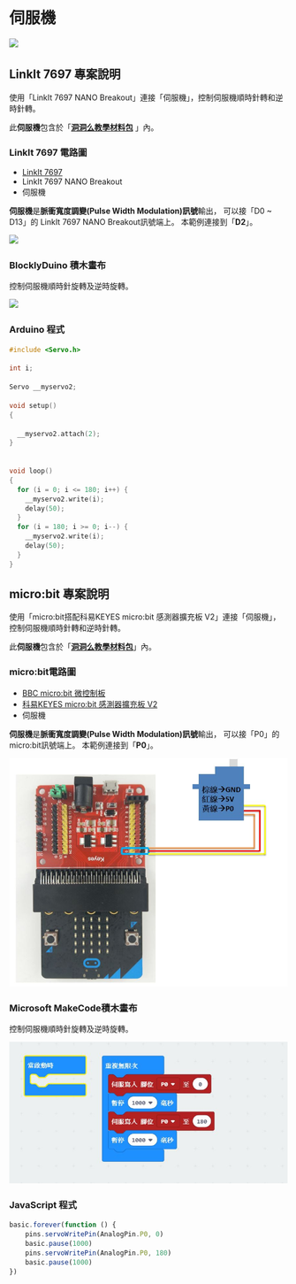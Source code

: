 # 伺服機

![](../../.gitbook/assets/linkit7697\_servo\_00.png)

## LinkIt 7697 專案說明

使用「LinkIt 7697 NANO Breakout」連接「伺服機」，控制伺服機順時針轉和逆時針轉。

此**伺服機**包含於「[**洞洞么教學材料包**](https://www.robotkingdom.com.tw/product/rk-education-kit-001/) 」內。

### LinkIt 7697 電路圖

* [LinkIt 7697](https://www.robotkingdom.com.tw/product/linkit-7697/)
* LinkIt 7697 NANO Breakout
* 伺服機

**伺服機**是**脈衝寬度調變(Pulse Width Modulation)訊號**輸出， 可以接「D0 \~ D13」的 LinkIt 7697 NANO Breakout訊號端上。 本範例連接到「**D2**」。

![](../../.gitbook/assets/linkit7697\_servo\_01.png)

### BlocklyDuino 積木畫布

控制伺服機順時針旋轉及逆時旋轉。

![](../../.gitbook/assets/linkit7697\_servo\_02.png)

### Arduino 程式

```c
#include <Servo.h>

int i;

Servo __myservo2;

void setup()
{

  __myservo2.attach(2);
}


void loop()
{
  for (i = 0; i <= 180; i++) {
    __myservo2.write(i);
    delay(50);
  }
  for (i = 180; i >= 0; i--) {
    __myservo2.write(i);
    delay(50);
  }
}
```

## micro:bit 專案說明

使用「micro:bit搭配科易KEYES micro:bit 感測器擴充板 V2」連接「伺服機」，控制伺服機順時針轉和逆時針轉。

此**伺服機**包含於「[**洞洞么教學材料包**](https://www.robotkingdom.com.tw/product/rk-education-kit-001/)」內。

### micro:bit電路圖

* [BBC micro:bit 微控制板
  ](https://www.robotkingdom.com.tw/product/bbc-microbit-1/)
* [科易KEYES micro:bit 感測器擴充板 V2
  ](https://www.robotkingdom.com.tw/product/keyes-microbit-sensor-breakout-v2/)
* 伺服機

**伺服機**是**脈衝寬度調變(Pulse Width Modulation)訊號**輸出， 可以接「P0」的 micro:bit訊號端上。 本範例連接到「**P0**」。

![](<../../.gitbook/assets/01 (6).JPG>)

### Microsoft MakeCode積木畫布

控制伺服機順時針旋轉及逆時旋轉。

![](<../../.gitbook/assets/02 (3).JPG>)

### JavaScript 程式

```javascript
basic.forever(function () {
    pins.servoWritePin(AnalogPin.P0, 0)
    basic.pause(1000)
    pins.servoWritePin(AnalogPin.P0, 180)
    basic.pause(1000)
})
```
